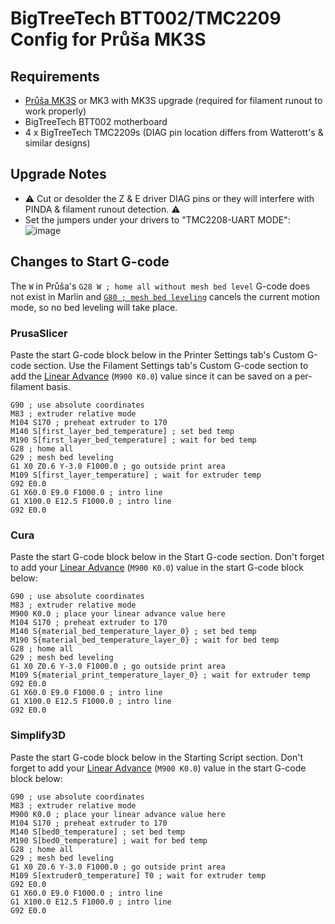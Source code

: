 # BigTreeTech BTT002/TMC2209 Config for Průša MK3S

## Requirements
- [Průša MK3S](https://www.prusa3d.com/original-prusa-i3-mk3/) or MK3 with MK3S upgrade (required for filament runout to work properly)
- BigTreeTech BTT002 motherboard
- 4 x BigTreeTech TMC2209s (DIAG pin location differs from Watterott's & similar designs)

## Upgrade Notes
* ⚠️ Cut or desolder the Z & E driver DIAG pins or they will interfere with PINDA & filament runout detection. ⚠️
* Set the jumpers under your drivers to "TMC2208-UART MODE":
![image](https://user-images.githubusercontent.com/13375512/74117621-24415000-4b6d-11ea-8811-f867e187ea0c.png)

## Changes to Start G-code
The `W` in Průša's `G28 W ; home all without mesh bed level` G-code does not exist in Marlin and [`G80 ; mesh bed leveling`](https://marlinfw.org/docs/gcode/G080.html) cancels the current motion mode, so no bed leveling will take place.

### PrusaSlicer
Paste the start G-code block below in the Printer Settings tab's Custom G-code section. Use the Filament Settings tab's Custom G-code section to add the [Linear Advance](https://marlinfw.org/docs/features/lin_advance.html) (`M900 K0.0`) value since it can be saved on a per-filament basis.
```gcode
G90 ; use absolute coordinates
M83 ; extruder relative mode
M104 S170 ; preheat extruder to 170
M140 S[first_layer_bed_temperature] ; set bed temp
M190 S[first_layer_bed_temperature] ; wait for bed temp
G28 ; home all
G29 ; mesh bed leveling
G1 X0 Z0.6 Y-3.0 F1000.0 ; go outside print area
M109 S[first_layer_temperature] ; wait for extruder temp
G92 E0.0
G1 X60.0 E9.0 F1000.0 ; intro line
G1 X100.0 E12.5 F1000.0 ; intro line
G92 E0.0
```

### Cura
Paste the start G-code block below in the Start G-code section. Don't forget to add your [Linear Advance](https://marlinfw.org/docs/features/lin_advance.html) (`M900 K0.0`) value in the start G-code block below:
```gcode
G90 ; use absolute coordinates
M83 ; extruder relative mode
M900 K0.0 ; place your linear advance value here
M104 S170 ; preheat extruder to 170
M140 S{material_bed_temperature_layer_0} ; set bed temp
M190 S{material_bed_temperature_layer_0} ; wait for bed temp
G28 ; home all
G29 ; mesh bed leveling
G1 X0 Z0.6 Y-3.0 F1000.0 ; go outside print area
M109 S{material_print_temperature_layer_0} ; wait for extruder temp
G92 E0.0
G1 X60.0 E9.0 F1000.0 ; intro line
G1 X100.0 E12.5 F1000.0 ; intro line
G92 E0.0
```

### Simplify3D
Paste the start G-code block below in the Starting Script section. Don't forget to add your [Linear Advance](https://marlinfw.org/docs/features/lin_advance.html) (`M900 K0.0`) value in the start G-code block below:
```gcode
G90 ; use absolute coordinates
M83 ; extruder relative mode
M900 K0.0 ; place your linear advance value here
M104 S170 ; preheat extruder to 170
M140 S[bed0_temperature] ; set bed temp
M190 S[bed0_temperature] ; wait for bed temp
G28 ; home all
G29 ; mesh bed leveling
G1 X0 Z0.6 Y-3.0 F1000.0 ; go outside print area
M109 S[extruder0_temperature] T0 ; wait for extruder temp
G92 E0.0
G1 X60.0 E9.0 F1000.0 ; intro line
G1 X100.0 E12.5 F1000.0 ; intro line
G92 E0.0
```
